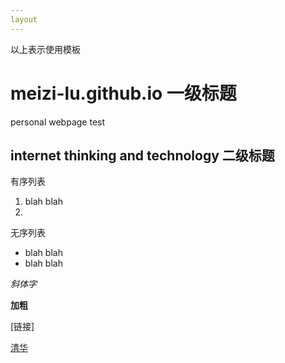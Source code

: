 ```yaml
---
layout
---
```


以上表示使用模板

# meizi-lu.github.io 一级标题

personal webpage test

## internet thinking and technology 二级标题


有序列表

1. blah blah
2. 

无序列表

- blah blah
- blah blah

*斜体字*

**加粗**

[链接]

[清华](http://www.tsinghua.edu.cn)
